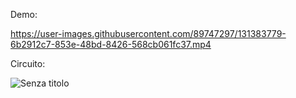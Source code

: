 
Demo:


https://user-images.githubusercontent.com/89747297/131383779-6b2912c7-853e-48bd-8426-568cb061fc37.mp4

Circuito: 

![Senza titolo](https://user-images.githubusercontent.com/89747297/131387993-b1dbc30b-2e5c-4fc0-a5a0-1fbf8cb666ff.png)


